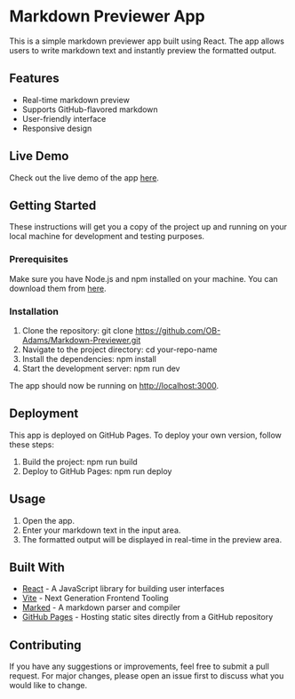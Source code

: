 # Markdown Previewer App

This is a simple markdown previewer app built using React. The app allows users to write markdown text and instantly preview the formatted output.

## Features

- Real-time markdown preview
- Supports GitHub-flavored markdown
- User-friendly interface
- Responsive design

## Live Demo

Check out the live demo of the app [here](https://OB-Adams.github.io/Markdown-Previewer).

## Getting Started

These instructions will get you a copy of the project up and running on your local machine for development and testing purposes.

### Prerequisites

Make sure you have Node.js and npm installed on your machine. You can download them from [here](https://nodejs.org/).

### Installation

1. Clone the repository:
    git clone https://github.com/OB-Adams/Markdown-Previewer.git
2. Navigate to the project directory:
    cd your-repo-name
3. Install the dependencies:
    npm install
4. Start the development server:
    npm run dev
    
The app should now be running on [http://localhost:3000](http://localhost:3000).

## Deployment

This app is deployed on GitHub Pages. To deploy your own version, follow these steps:

1. Build the project:
    npm run build
2. Deploy to GitHub Pages:
    npm run deploy
    
## Usage

1. Open the app.
2. Enter your markdown text in the input area.
3. The formatted output will be displayed in real-time in the preview area.

## Built With

- [React](https://reactjs.org/) - A JavaScript library for building user interfaces
- [Vite](https://vitejs.dev/) - Next Generation Frontend Tooling
- [Marked](https://marked.js.org/) - A markdown parser and compiler
- [GitHub Pages](https://pages.github.com/) - Hosting static sites directly from a GitHub repository

## Contributing

If you have any suggestions or improvements, feel free to submit a pull request. For major changes, please open an issue first to discuss what you would like to change.